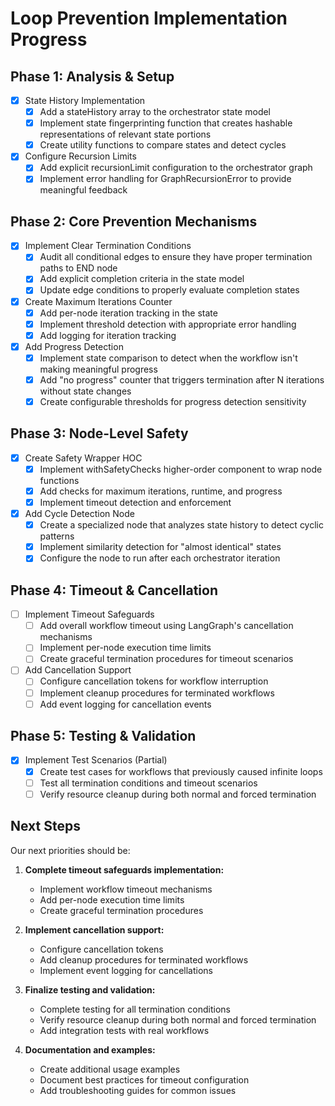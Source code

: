 # Loop Prevention Implementation Progress

## Phase 1: Analysis & Setup
- [x] State History Implementation
  - [x] Add a stateHistory array to the orchestrator state model
  - [x] Implement state fingerprinting function that creates hashable representations of relevant state portions
  - [x] Create utility functions to compare states and detect cycles
- [x] Configure Recursion Limits
  - [x] Add explicit recursionLimit configuration to the orchestrator graph
  - [x] Implement error handling for GraphRecursionError to provide meaningful feedback

## Phase 2: Core Prevention Mechanisms
- [x] Implement Clear Termination Conditions
  - [x] Audit all conditional edges to ensure they have proper termination paths to END node
  - [x] Add explicit completion criteria in the state model
  - [x] Update edge conditions to properly evaluate completion states
- [x] Create Maximum Iterations Counter
  - [x] Add per-node iteration tracking in the state
  - [x] Implement threshold detection with appropriate error handling
  - [x] Add logging for iteration tracking
- [x] Add Progress Detection
  - [x] Implement state comparison to detect when the workflow isn't making meaningful progress
  - [x] Add "no progress" counter that triggers termination after N iterations without state changes
  - [x] Create configurable thresholds for progress detection sensitivity

## Phase 3: Node-Level Safety
- [x] Create Safety Wrapper HOC
  - [x] Implement withSafetyChecks higher-order component to wrap node functions
  - [x] Add checks for maximum iterations, runtime, and progress
  - [x] Implement timeout detection and enforcement
- [x] Add Cycle Detection Node
  - [x] Create a specialized node that analyzes state history to detect cyclic patterns
  - [x] Implement similarity detection for "almost identical" states
  - [x] Configure the node to run after each orchestrator iteration

## Phase 4: Timeout & Cancellation
- [ ] Implement Timeout Safeguards
  - [ ] Add overall workflow timeout using LangGraph's cancellation mechanisms
  - [ ] Implement per-node execution time limits
  - [ ] Create graceful termination procedures for timeout scenarios
- [ ] Add Cancellation Support
  - [ ] Configure cancellation tokens for workflow interruption
  - [ ] Implement cleanup procedures for terminated workflows
  - [ ] Add event logging for cancellation events

## Phase 5: Testing & Validation
- [x] Implement Test Scenarios (Partial)
  - [x] Create test cases for workflows that previously caused infinite loops
  - [ ] Test all termination conditions and timeout scenarios
  - [ ] Verify resource cleanup during both normal and forced termination

## Next Steps

Our next priorities should be:

1. **Complete timeout safeguards implementation:**
   - Implement workflow timeout mechanisms
   - Add per-node execution time limits
   - Create graceful termination procedures

2. **Implement cancellation support:**
   - Configure cancellation tokens
   - Add cleanup procedures for terminated workflows
   - Implement event logging for cancellations

3. **Finalize testing and validation:**
   - Complete testing for all termination conditions
   - Verify resource cleanup during both normal and forced termination
   - Add integration tests with real workflows

4. **Documentation and examples:**
   - Create additional usage examples
   - Document best practices for timeout configuration
   - Add troubleshooting guides for common issues